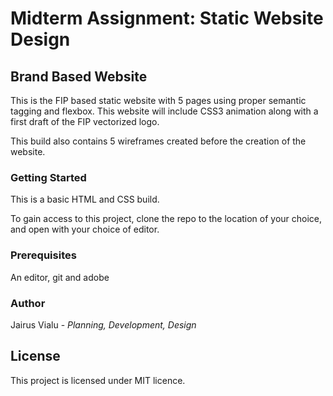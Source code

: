 # Midterm Assignment: Static Website Design

## Brand Based Website
This is the FIP based static website with 5 pages using proper semantic tagging and flexbox. This website will include CSS3 animation along with a first draft of the FIP vectorized logo.

This build also contains 5 wireframes created before the creation of the website.

### Getting Started
This is a basic HTML and CSS build.

To gain access to this project, clone the repo to the location of your choice, and open with your choice of editor.

### Prerequisites
An editor, git and adobe

### Author
Jairus Vialu - *Planning, Development, Design*

## License
This project is licensed under MIT licence.



